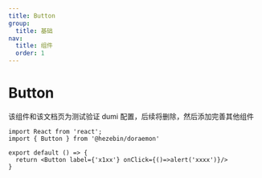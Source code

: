```yaml
---
title: Button
group: 
  title: 基础
nav:
  title: 组件
  order: 1
---
```


# Button
该组件和该文档页为测试验证 dumi 配置，后续将删除，然后添加完善其他组件

```tsx
import React from 'react';
import { Button } from '@hezebin/doraemon'

export default () => {
  return <Button label={'x1xx'} onClick={()=>alert('xxxx')}/>
}
```

<API id="Button"></API>
